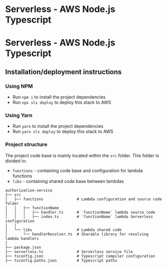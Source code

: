 # Serverless - AWS Node.js Typescript

# Serverless - AWS Node.js Typescript

## Installation/deployment instructions

### Using NPM

- Run `npm i` to install the project dependencies
- Run `npx sls deploy` to deploy this stack to AWS

### Using Yarn

- Run `yarn` to install the project dependencies
- Run `yarn sls deploy` to deploy this stack to AWS

### Project structure

The project code base is mainly located within the `src` folder. This folder is divided in:

- `functions` - containing code base and configuration for lambda functions
- `libs` - containing shared code base between lambdas

```
authorization-service
├── src
│   ├── functions               # Lambda configuration and source code folder
│   │   ├── functionName
│   │   │   ├── handler.ts      # `functionName` lambda source code
│   │   │   ├── index.ts        # `functionName` lambda Serverless configuration
│   │
│   └── libs                    # Lambda shared code
│       └── handlerResolver.ts  # Sharable library for resolving lambda handlers
│
├── package.json
├── serverless.ts               # Serverless service file
├── tsconfig.json               # Typescript compiler configuration
├── tsconfig.paths.json         # Typescript paths
```